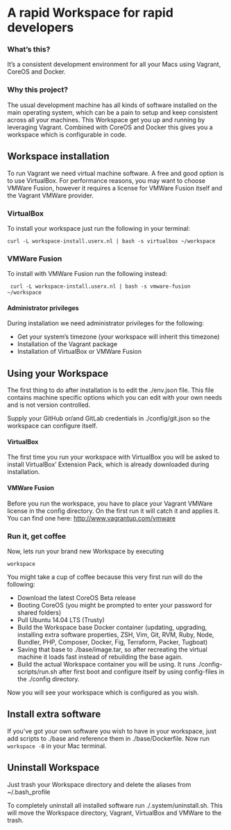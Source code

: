 # A rapid Workspace for rapid developers

### What’s this?
It’s a consistent development environment for all your Macs using Vagrant, CoreOS and Docker.

### Why this project?
The usual development machine has all kinds of software installed on the main operating system, which can be a pain to setup and keep consistent across all your machines. This Workspace get you up and running by leveraging Vagrant. Combined with CoreOS and Docker this gives you a workspace which is configurable in code.

## Workspace installation
To run Vagrant we need virtual machine software. A free and good option is to use VirtualBox. For performance reasons, you may want to choose VMWare Fusion, however it requires a license for VMWare Fusion itself and the Vagrant VMWare provider.

### VirtualBox
To install your workspace just run the following in your terminal:

	curl -L workspace-install.userx.nl | bash -s virtualbox ~/workspace

### VMWare Fusion
To install with VMWare Fusion run the following instead:

	 curl -L workspace-install.userx.nl | bash -s vmware-fusion ~/workspace

#### Administrator privileges
During installation we need administrator privileges for the following:
- Get your system’s timezone (your workspace will inherit this timezone)
- Installation of the Vagrant package
- Installation of VirtualBox or VMWare Fusion

## Using your Workspace
The first thing to do after installation is to edit the ./env.json file. This file contains machine specific options which you can edit with your own needs and is not version controlled.

Supply your GitHub or/and GitLab credentials in ./config/git.json so the workspace can configure itself.

#### VirtualBox
The first time you run your workspace with VirtualBox you will be asked to install VirtualBox’ Extension Pack, which is already downloaded during installation.

#### VMWare Fusion
Before you run the workspace, you have to place your Vagrant VMWare license in the config directory. On the first run it will catch it and applies it. You can find one here: http://www.vagrantup.com/vmware

### Run it, get coffee
Now, lets run your brand new Workspace by executing
	
	workspace

You might take a cup of coffee because this very first run will do the following:
- Download the latest CoreOS Beta release
- Booting CoreOS (you might be prompted to enter your password for shared folders)
- Pull Ubuntu 14.04 LTS (Trusty)
- Build the Workspace base Docker container (updating, upgrading, installing extra software properties, ZSH, Vim, Git, RVM, Ruby, Node,  Bundler, PHP, Composer, Docker, Fig, Terraform, Packer, Tugboat)
- Saving that base to ./base/image.tar, so after recreating the virtual machine it loads fast instead of rebuilding the base again.
- Build the actual Workspace container you will be using. It runs ./config-scripts/run.sh after first boot and configure itself by using config-files in the ./config directory.

Now you will see your workspace which is configured as you wish.

## Install extra software
If you’ve got your own software you wish to have in your workspace, just add scripts to ./base and reference them in ./base/Dockerfile. Now run `workspace -B` in your Mac terminal.

## Uninstall Workspace
Just trash your Workspace directory and delete the aliases from ~/.bash_profile

To completely uninstall all installed software run ./.system/uninstall.sh. This will move the Workspace directory, Vagrant, VirtualBox and VMWare to the trash.